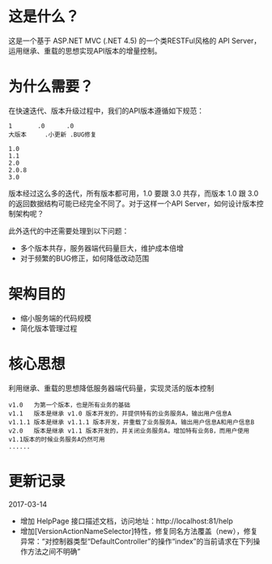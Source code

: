 这是什么？
==========

这是一个基于 ASP.NET MVC (.NET 4.5) 的一个类RESTFul风格的 API Server，运用继承、重载的思想实现API版本的增量控制。

为什么需要？
==========

在快速迭代、版本升级过程中，我们的API版本遵循如下规范：

	1		.0		.0
	大版本 	.小更新 .BUG修复
	
	1.0
	1.1
	2.0
	2.0.8
	3.0

版本经过这么多的迭代，所有版本都可用，1.0 要跟 3.0 共存，而版本 1.0 跟 3.0 的返回数据结构可能已经完全不同了。对于这样一个API Server，如何设计版本控制架构呢？

此外迭代的中还需要处理到以下问题：

*	多个版本共存，服务器端代码量巨大，维护成本倍增
*	对于频繁的BUG修正，如何降低改动范围


架构目的
==========

*	缩小服务端的代码规模
*	简化版本管理过程

核心思想
==========

利用继承、重载的思想降低服务器端代码量，实现灵活的版本控制

	v1.0   为第一个版本，也是所有业务的基础
	v1.1   版本是继承 v1.0 版本开发的，并提供特有的业务服务A，输出用户信息A
	v1.1.1 版本是继承 v1.1.1 版本开发，并重载了业务服务A，输出用户信息A和用户信息B
	v2.0   版本是继承 v1.1 版本开发的，并关闭业务服务A，增加特有业务B，而用户使用v1.1版本的时候业务服务A仍然可用
	......


更新记录
=========

2017-03-14
*	增加 HelpPage 接口描述文档，访问地址：http://localhost:81/help
*	增加[VersionActionNameSelector]特性，修复同名方法覆盖（new），修复异常：“对控制器类型“DefaultController”的操作“index”的当前请求在下列操作方法之间不明确”
